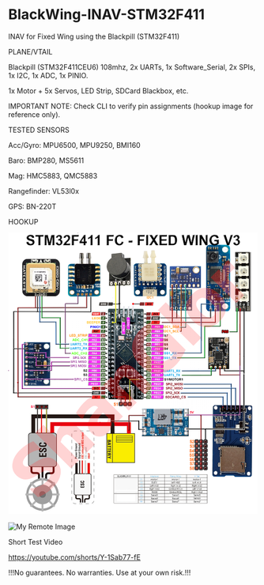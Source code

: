 # BlackWing-INAV-STM32F411
INAV for Fixed Wing using the Blackpill (STM32F411)

PLANE/VTAIL

Blackpill (STM32F411CEU6) 108mhz, 2x UARTs, 1x Software_Serial, 2x SPIs, 1x I2C, 1x ADC, 1x PINIO.

1x Motor + 5x Servos, LED Strip, SDCard Blackbox, etc.

IMPORTANT NOTE: Check CLI to verify pin assignments (hookup image for reference only).

TESTED SENSORS 

Acc/Gyro: MPU6500, MPU9250, BMI160

Baro: BMP280, MS5611

Mag: HMC5883, QMC5883

Rangefinder: VL53l0x

GPS: BN-220T

HOOKUP

![My Remote Image](https://github.com/ShanGlor/BlackWing-INAV-STM32F411/blob/main/blackpill-fc-pinout-LARGE-rev2-FixedWing-F22.png?dl=0)

![My Remote Image](https://github.com/ShanGlor/BlackWing-INAV-STM32F411/blob/main/20230408_180419-2.jpg?dl=0)

Short Test Video

https://youtube.com/shorts/Y-1Sab77-fE



!!!No guarantees. No warranties. Use at your own risk.!!!
